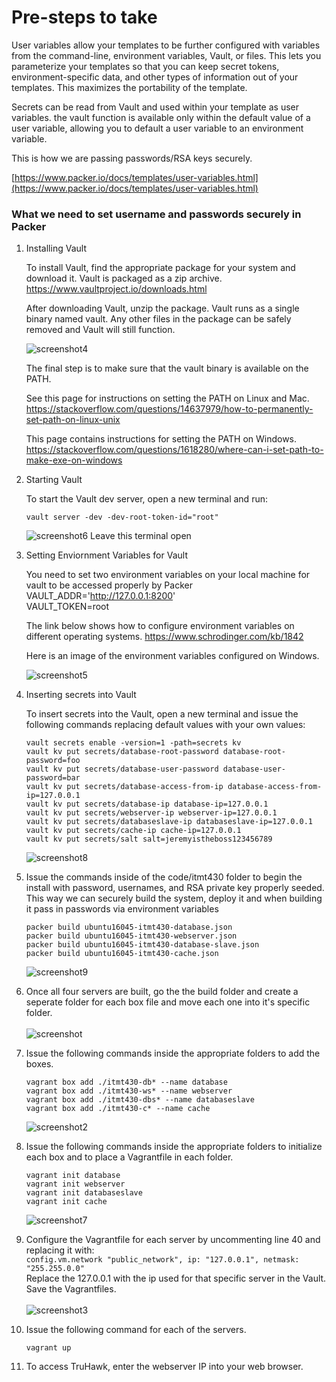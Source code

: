 # Pre-steps to take
User variables allow your templates to be further configured with variables from the command-line, environment variables, Vault, or files. This lets you parameterize your templates so that you can keep secret tokens, environment-specific data, and other types of information out of your templates. This maximizes the portability of the template.

Secrets can be read from Vault and used within your template as user variables. the vault function is available only within the default value of a user variable, allowing you to default a user variable to an environment variable.

This is how we are passing passwords/RSA keys securely.

[https://www.packer.io/docs/templates/user-variables.html](https://www.packer.io/docs/templates/user-variables.html)

### What we need to set username and passwords securely in Packer
1) Installing Vault
   
   To install Vault, find the appropriate package for your system and download it. Vault is packaged as a zip archive.
   https://www.vaultproject.io/downloads.html
   
   After downloading Vault, unzip the package. Vault runs as a single binary named vault. Any other files in the package can be safely removed and Vault will still function.

   ![screenshot4](code/img/screenshot4.png "Screenshot4")
   
   The final step is to make sure that the vault binary is available on the PATH. 
   
   See this page for instructions on setting the PATH on Linux and Mac. 
   https://stackoverflow.com/questions/14637979/how-to-permanently-set-path-on-linux-unix
   
   This page contains instructions for setting the PATH on Windows.
   https://stackoverflow.com/questions/1618280/where-can-i-set-path-to-make-exe-on-windows

1) Starting Vault
  
   To start the Vault dev server, open a new terminal and run:  
   ```posh
   vault server -dev -dev-root-token-id="root"
   ``` 

   ![screenshot6](code/img/screenshot6.png "Screenshot6")
   Leave this terminal open

1) Setting Enviornment Variables for Vault
   
   You need to set two environment variables on your local machine for vault to be accessed properly by Packer 
   VAULT_ADDR='http://127.0.0.1:8200'  
   VAULT_TOKEN=root
   
   The link below shows how to configure environment variables on different operating systems.
   https://www.schrodinger.com/kb/1842
   
   Here is an image of the environment variables configured on Windows.

   ![screenshot5](code/img/screenshot5.png "Screenshot5") 


1) Inserting secrets into Vault
   
   To insert secrets into the Vault, open a new terminal and issue the following commands replacing default values with your own values:  
   ```posh 
   vault secrets enable -version=1 -path=secrets kv
   vault kv put secrets/database-root-password database-root-password=foo
   vault kv put secrets/database-user-password database-user-password=bar
   vault kv put secrets/database-access-from-ip database-access-from-ip=127.0.0.1
   vault kv put secrets/database-ip database-ip=127.0.0.1
   vault kv put secrets/webserver-ip webserver-ip=127.0.0.1
   vault kv put secrets/databaseslave-ip databaseslave-ip=127.0.0.1
   vault kv put secrets/cache-ip cache-ip=127.0.0.1
   vault kv put secrets/salt salt=jeremyistheboss123456789
   ```
   ![screenshot8](code/img/screenshot8.png "Screenshot8") 
1) Issue the commands inside of the code/itmt430 folder to begin the install with password, usernames, and RSA private key properly seeded. This way we can securely build the system, deploy it and when building it pass in passwords via environment variables </br>
   ```posh
   packer build ubuntu16045-itmt430-database.json
   packer build ubuntu16045-itmt430-webserver.json
   packer build ubuntu16045-itmt430-database-slave.json
   packer build ubuntu16045-itmt430-cache.json
   ```
   ![screenshot9](code/img/screenshot9.png "Screenshot9") 
1) Once all four servers are built, go the the build folder and create a seperate folder for each box file and move each one into it's specific folder. </br></br> 
   ![screenshot](code/img/screenshot.png "Screenshot")
1) Issue the following commands inside the appropriate folders to add the boxes. </br> 
   ```posh
   vagrant box add ./itmt430-db* --name database 
   vagrant box add ./itmt430-ws* --name webserver 
   vagrant box add ./itmt430-dbs* --name databaseslave
   vagrant box add ./itmt430-c* --name cache
   ```
   ![screenshot2](code/img/screenshot2.png "Screenshot2")
1) Issue the following commands inside the appropriate folders to initialize each box and to place a Vagrantfile in each folder.    
   ```posh
   vagrant init database
   vagrant init webserver
   vagrant init databaseslave
   vagrant init cache
   ```
   ![screenshot7](code/img/screenshot7.png "Screenshot7")
1) Configure the Vagrantfile for each server by uncommenting line 40 and replacing it with: </br>
 ```config.vm.network "public_network", ip: "127.0.0.1", netmask: "255.255.0.0"``` </br>
 Replace the 127.0.0.1 with the ip used for that specific server in the Vault. Save the Vagrantfiles. </br> </br>
![screenshot3](code/img/screenshot3.png "Screenshot3")
1) Issue the following command for each of the servers. </br>
   ```posh
   vagrant up
   ```
1) To access TruHawk, enter the webserver IP into your web browser.
